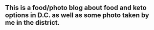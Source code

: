 ## This is a food/photo blog about food and keto options in D.C. as well as some photo taken by me in the district.
